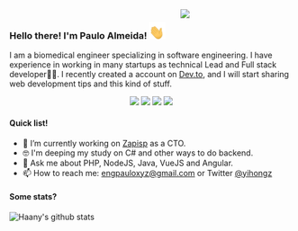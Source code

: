 <img align='right' src='https://user-images.githubusercontent.com/5713670/87202985-820dcb80-c2b6-11ea-9f56-7ec461c497c3.gif' width='200"'>

### Hello there! I'm Paulo Almeida! <img height="30" width="30" src="https://github.com/yihongz/yihongz/blob/main/tenor.gif" />

I am a biomedical engineer specializing in software engineering. I have experience in working in many startups as technical Lead and Full stack developer👨‍💻. I recently created a account on [Dev.to](https://dev.to/yihongz), and I will start sharing web development tips and this kind of stuff.

<p align="center">
<a href= "https://www.linkedin.com/in/paulo-victor-s-almeida-2a1351157/"><img src="https://img.icons8.com/material-outlined/30/000000/linkedin.png"/></a>
<a href= "https://dev.to/yihongz"><img src="https://img.icons8.com/windows/32/000000/dev.png"/></a>
<a href= "https://twitter.com/yihongz11"><img src="https://img.icons8.com/material-outlined/30/000000/twitter.png"/></a>
<a href= "mailto:engpauloxyz@gmail.com"><img src="https://img.icons8.com/ios-filled/28/gmail.png"/></a>
</p>

#### Quick list!

- 📱  I’m currently working on [Zapisp](https://www.zapisp.com.br) as a CTO.
- 🤓 I'm deeping my study on C# and other ways to do backend.
- 💬 Ask me about PHP, NodeJS, Java, VueJS and Angular.
- 📫 How to reach me: engpauloxyz@gmail.com or Twitter [@yihongz](https://twitter.com/yihongz)

#### Some stats?

![Haany's github stats](https://github-readme-stats.vercel.app/api?username=yihongz&show_icons=true&hide=[%22issues%22])
